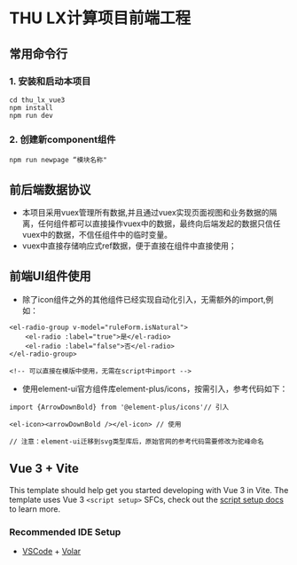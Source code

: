 
# THU LX计算项目前端工程

## 常用命令行

### 1. 安装和启动本项目
```
cd thu_lx_vue3
npm install
npm run dev
```
### 2. 创建新component组件
```
npm run newpage “模块名称"
```

## 前后端数据协议
- 本项目采用vuex管理所有数据,并且通过vuex实现页面视图和业务数据的隔离，任何组件都可以直接操作vuex中的数据，最终向后端发起的数据只信任vuex中的数据，不信任组件中的临时变量。
- vuex中直接存储响应式ref数据，便于直接在组件中直接使用；

## 前端UI组件使用
- 除了icon组件之外的其他组件已经实现自动化引入，无需额外的import,例如：
```
<el-radio-group v-model="ruleForm.isNatural">
    <el-radio :label="true">是</el-radio>
    <el-radio :label="false">否</el-radio>
</el-radio-group>

<!-- 可以直接在模版中使用，无需在script中import -->
```
- 使用element-ui官方组件库element-plus/icons，按需引入，参考代码如下：
```
import {ArrowDownBold} from '@element-plus/icons'// 引入

<el-icon><arrowDownBold /></el-icon> // 使用

// 注意：element-ui迁移到svg类型库后，原始官网的参考代码需要修改为驼峰命名
```

## Vue 3 + Vite

This template should help get you started developing with Vue 3 in Vite. The template uses Vue 3 `<script setup>` SFCs, check out the [script setup docs](https://v3.vuejs.org/api/sfc-script-setup.html#sfc-script-setup) to learn more.

### Recommended IDE Setup

- [VSCode](https://code.visualstudio.com/) + [Volar](https://marketplace.visualstudio.com/items?itemName=johnsoncodehk.volar)
